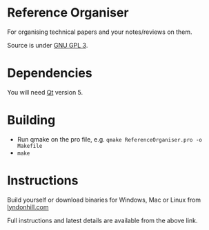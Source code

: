 # Reference Organiser

For organising technical papers and your notes/reviews on them.

Source is under [GNU GPL 3](https://www.gnu.org/licenses/gpl.html).

# Dependencies

You will need [Qt](http://qt.io) version 5.

# Building

* Run qmake on the pro file, e.g. `qmake ReferenceOrganiser.pro -o Makefile` 
* `make`

# Instructions

Build yourself or download binaries for Windows, Mac or Linux from [lyndonhill.com](http://www.lyndonhill.com/Projects/referenceorganiser.html)

Full instructions and latest details are available from the above link.
